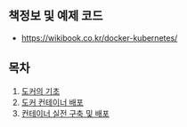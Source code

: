 
## 책정보 및 예제 코드

- https://wikibook.co.kr/docker-kubernetes/

## 목차

1. [도커의 기초](./01-도커의-기초.md)
2. [도커 컨테이너 배포](./02-도커-컨테이너-배포.md)
3. [컨테이너 실전 구축 및 배포](./03-컨테이너-실전-구축-및-배포.md)
